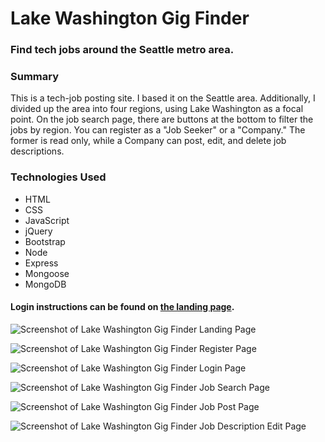 # Lake Washington Gig Finder
### Find tech jobs around the Seattle metro area.

### Summary
This is a tech-job posting site. I based it on the Seattle area. Additionally, I divided up the area into four regions, using Lake Washington as a focal point. On the job search page, there are buttons at the bottom to filter the jobs by region. You can register as a "Job Seeker" or a "Company." The former is read only, while a Company can post, edit, and delete job descriptions.

### Technologies Used
- HTML
- CSS
- JavaScript
- jQuery
- Bootstrap
- Node
- Express
- Mongoose
- MongoDB

#### Login instructions can be found on [the landing page](https://lakewashingtongigfinder.herokuapp.com/).

![Screenshot of Lake Washington Gig Finder Landing Page](http://bprdev.io/img/gigfinder/ss/landing-width1200.png "Lake Washington Gig Finder Landing Page")

![Screenshot of Lake Washington Gig Finder Register Page](http://bprdev.io/img/gigfinder/ss/register-width1200.png "Lake Washington Gig Finder Register Page")

![Screenshot of Lake Washington Gig Finder Login Page](http://bprdev.io/img/gigfinder/ss/login-width1200.png "Lake Washington Gig Finder Login Page")

![Screenshot of Lake Washington Gig Finder Job Search Page](http://bprdev.io/img/gigfinder/ss/findJob-width1200.png "Lake Washington Gig Finder Job Search Page")

![Screenshot of Lake Washington Gig Finder Job Post Page](http://bprdev.io/img/gigfinder/ss/postJob-width1200.png "Lake Washington Gig Finder Job Post Page")

![Screenshot of Lake Washington Gig Finder Job Description Edit Page](http://bprdev.io/img/gigfinder/ss/editJob-width1200.png "Lake Washington Gig Finder Job Description Edit Page")
